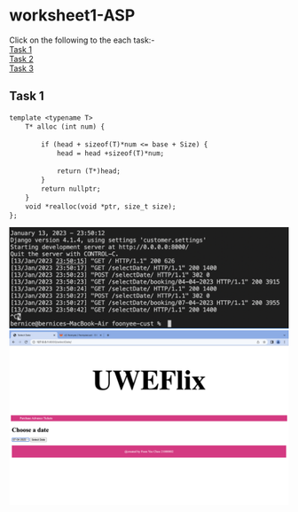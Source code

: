 # worksheet1-ASP
Click on the following to the each task:-  
[Task 1](#task-1)<br />
[Task 2](#task-2)<br />
[Task 3](#task-3)<br />

## Task 1




```
template <typename T>
    T* alloc (int num) {

        if (head + sizeof(T)*num <= base + Size) {
            head = head +sizeof(T)*num;

            return (T*)head;
        }
        return nullptr;
    }
    void *realloc(void *ptr, size_t size);
};
```

![taskone](images/sc.png)
![taskone](images/foonyeecust.png)
